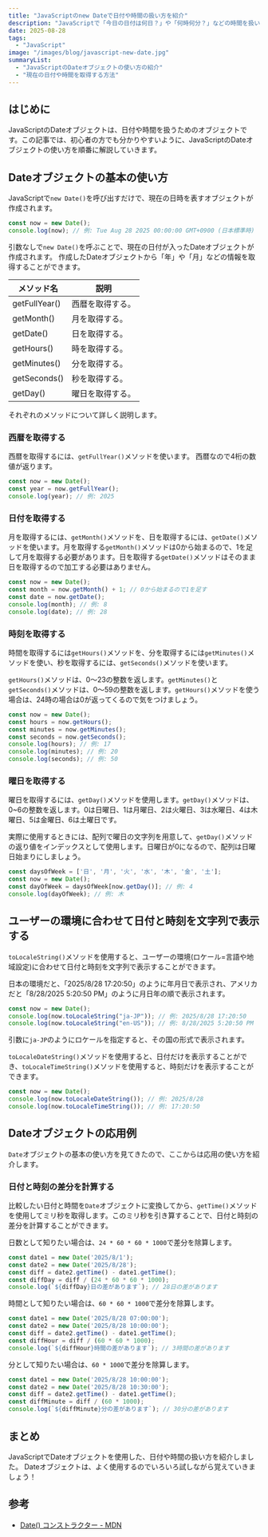 ```yaml
---
title: "JavaScriptのnew Dateで日付や時間の扱い方を紹介"
description: "JavaScriptで「今日の日付は何日？」や「何時何分？」などの時間を扱いたいときに使うのがDateオブジェクトです。この記事では、JavaScriptのDateオブジェクトの使い方を紹介します。"
date: 2025-08-28
tags: 
  - "JavaScript"
image: "/images/blog/javascript-new-date.jpg"
summaryList:
  - "JavaScriptのDateオブジェクトの使い方の紹介"
  - "現在の日付や時間を取得する方法"
---
```


## はじめに

JavaScriptのDateオブジェクトは、日付や時間を扱うためのオブジェクトです。この記事では、初心者の方でも分かりやすいように、JavaScriptのDateオブジェクトの使い方を順番に解説していきます。

## Dateオブジェクトの基本の使い方

JavaScriptで`new Date()`を呼び出すだけで、現在の日時を表すオブジェクトが作成されます。

```js [JavaScript]
const now = new Date();
console.log(now); // 例: Tue Aug 28 2025 00:00:00 GMT+0900 (日本標準時)
```

引数なしで`new Date()`を呼ぶことで、現在の日付が入ったDateオブジェクトが作成されます。
作成したDateオブジェクトから「年」や「月」などの情報を取得することができます。

| メソッド名 | 説明 |
| --- | --- |
| getFullYear() | 西暦を取得する。 |
| getMonth() | 月を取得する。 |
| getDate() | 日を取得する。 |
| getHours() | 時を取得する。 |
| getMinutes() | 分を取得する。 |
| getSeconds() | 秒を取得する。 |
| getDay() | 曜日を取得する。 |

それぞれのメソッドについて詳しく説明します。

### 西暦を取得する

西暦を取得するには、`getFullYear()`メソッドを使います。
西暦なので4桁の数値が返ります。

```js [JavaScript]
const now = new Date();
const year = now.getFullYear();
console.log(year); // 例: 2025
```

### 日付を取得する

月を取得するには、`getMonth()`メソッドを、日を取得するには、`getDate()`メソッドを使います。月を取得する`getMonth()`メソッドは0から始まるので、1を足して月を取得する必要があります。日を取得する`getDate()`メソッドはそのまま日を取得するので加工する必要はありません。

```js [JavaScript]
const now = new Date();
const month = now.getMonth() + 1; // 0から始まるので1を足す
const date = now.getDate();
console.log(month); // 例: 8
console.log(date); // 例: 28
```

### 時刻を取得する

時間を取得するには`getHours()`メソッドを、分を取得するには`getMinutes()`メソッドを使い、秒を取得するには、`getSeconds()`メソッドを使います。

`getHours()`メソッドは、0〜23の整数を返します。`getMinutes()`と`getSeconds()`メソッドは、0〜59の整数を返します。`getHours()`メソッドを使う場合は、24時の場合は0が返ってくるので気をつけましょう。

```js [JavaScript]
const now = new Date();
const hours = now.getHours();
const minutes = now.getMinutes();
const seconds = now.getSeconds();
console.log(hours); // 例: 17
console.log(minutes); // 例: 20
console.log(seconds); // 例: 50
```

### 曜日を取得する

曜日を取得するには、`getDay()`メソッドを使用します。`getDay()`メソッドは、0~6の整数を返します。0は日曜日、1は月曜日、2は火曜日、3は水曜日、4は木曜日、5は金曜日、6は土曜日です。

実際に使用するときには、配列で曜日の文字列を用意して、`getDay()`メソッドの返り値をインデックスとして使用します。日曜日が0になるので、配列は日曜日始まりにしましょう。

```js [JavaScript]
const daysOfWeek = ['日', '月', '火', '水', '木', '金', '土'];
const now = new Date();
const dayOfWeek = daysOfWeek[now.getDay()]; // 例: 4
console.log(dayOfWeek); // 例: 木
```

## ユーザーの環境に合わせて日付と時刻を文字列で表示する

`toLocaleString()`メソッドを使用すると、ユーザーの環境(ロケール=言語や地域設定)に合わせて日付と時刻を文字列で表示することができます。

日本の環境だと、「2025/8/28 17:20:50」のように年月日で表示され、アメリカだと「8/28/2025 5:20:50 PM」のように月日年の順で表示されます。

```js [JavaScript]
const now = new Date();
console.log(now.toLocaleString("ja-JP")); // 例: 2025/8/28 17:20:50
console.log(now.toLocaleString("en-US")); // 例: 8/28/2025 5:20:50 PM
```

引数に`ja-JP`のようにロケールを指定すると、その国の形式で表示されます。

`toLocaleDateString()`メソッドを使用すると、日付だけを表示することができ、`toLocaleTimeString()`メソッドを使用すると、時刻だけを表示することができます。

```js [JavaScript]
const now = new Date();
console.log(now.toLocaleDateString()); // 例: 2025/8/28
console.log(now.toLocaleTimeString()); // 例: 17:20:50
```

## Dateオブジェクトの応用例

`Date`オブジェクトの基本の使い方を見てきたので、ここからは応用の使い方を紹介します。

### 日付と時刻の差分を計算する

比較したい日付と時間を`Date`オブジェクトに変換してから、`getTime()`メソッドを使用してミリ秒を取得します。このミリ秒を引き算することで、日付と時刻の差分を計算することができます。

日数として知りたい場合は、`24 * 60 * 60 * 1000`で差分を除算します。

```js [JavaScript]
const date1 = new Date('2025/8/1');
const date2 = new Date('2025/8/28');
const diff = date2.getTime() - date1.getTime();
const diffDay = diff / (24 * 60 * 60 * 1000);
console.log(`${diffDay}日の差があります`); // 28日の差があります
```

時間として知りたい場合は、`60 * 60 * 1000`で差分を除算します。

```js [JavaScript]
const date1 = new Date('2025/8/28 07:00:00');
const date2 = new Date('2025/8/28 10:00:00');
const diff = date2.getTime() - date1.getTime();
const diffHour = diff / (60 * 60 * 1000);
console.log(`${diffHour}時間の差があります`); // 3時間の差があります
```

分として知りたい場合は、`60 * 1000`で差分を除算します。

```js [JavaScript]
const date1 = new Date('2025/8/28 10:00:00');
const date2 = new Date('2025/8/28 10:30:00');
const diff = date2.getTime() - date1.getTime();
const diffMinute = diff / (60 * 1000);
console.log(`${diffMinute}分の差があります`); // 30分の差があります
```

## まとめ

JavaScriptでDateオブジェクトを使用した、日付や時間の扱い方を紹介しました。
Dateオブジェクトは、よく使用するのでいろいろ試しながら覚えていきましょう！

## 参考

- [Date() コンストラクター - MDN](https://developer.mozilla.org/ja/docs/Web/JavaScript/Reference/Global_Objects/Date/Date)